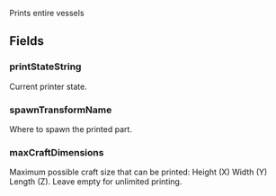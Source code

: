             
Prints entire vessels
        
## Fields

### printStateString
Current printer state.
### spawnTransformName
Where to spawn the printed part.
### maxCraftDimensions
Maximum possible craft size that can be printed: Height (X) Width (Y) Length (Z). Leave empty for unlimited printing.

